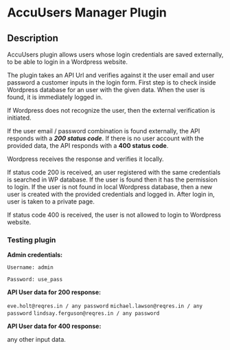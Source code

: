 # AccuUsers Manager Plugin

##  Description 

AccuUsers plugin allows users whose login credentials are saved externally, to be able to login in a Wordpress website.

The plugin takes an API Url and verifies against it the user email and user password a customer inputs in the login form.
First step is to check inside Wordpress database for an user with the given data.
When the user is found, it is immediately logged in.

If Wordpress does not recognize the user, then the external verification is initiated.

If the user email / password combination is found externally, the API responds with a ***200 status code***.
If there is no user account with the provided data, the API responds with a **400 status code**.

Wordpress receives the response and verifies it locally.

If status code 200 is received, an user registered with the same credentials is searched in WP database.
If the user is found then it has the permission to login.
If the user is not found in local Wordpress database, then a new user is created with the provided credentials and logged in.
After login in, user is taken to a private page.

If status code 400 is received, the user is not allowed to login to Wordpress website.


### Testing plugin

**Admin credentials:**

`Username: admin`

`Password: use_pass`


**API User data for 200 response:**

`eve.holt@reqres.in / any password`
`michael.lawson@reqres.in / any password`
`lindsay.ferguson@reqres.in / any password`


**API User data for 400 response:** 

any other input data.




